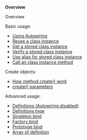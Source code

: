 **Overview**

<span class="title">Overview</span>

Basic usage:

- [Using Autowiring](basic-usage/#using-autowiring)
- [Reuse a class instance](basic-usage/#reuse-a-class-instance)
- [Get a stored class instance](basic-usage/#get-a-stored-class-instance)
- [Verify a stored class instance](basic-usage/#verify-a-stored-class-instance)
- [Use alias for stored class instance](basic-usage/#use-alias-for-stored-class-instance)
- [Call an class instance method](basic-usage/#call-an-class-instance-method)

Create objects:

- [How method create() work](create/#how-method-create-work)
- [create() parameters](create/#parameters)

Advanced usage:

- [Definitions (Autowiring disabled)](definitions/#definitions-autowiring-disabled)
- [Definitions type](definitions/#definitions-type)
- [Singleton bind](definitions/#singleton-bind)
- [Factory bind](definitions/#factory-bind)
- [Prototype bind](definitions/#prototype-bind)
- [Array of definition](definitions/#array-of-definition)
